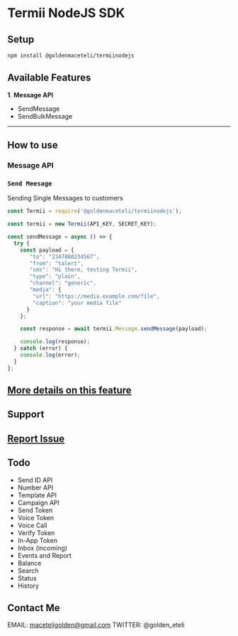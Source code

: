 # Termii NodeJS SDK

## Setup

```bash 
npm install @goldenmaceteli/termiinodejs
```

## Available Features

**1**. **Message API**

- SendMessage
- SendBulkMessage
---
## How to use

### Message API
### `Send Meesage`

Sending Single Messages to customers 

```javascript
const Termii = require('@goldenmaceteli/termiinodejs');

const termii = new Termii(API_KEY, SECRET_KEY);

const sendMessage = async () => {
  try {
    const payload = {
       "to": "2347880234567",
       "from": "talert",
       "sms": "Hi there, testing Termii",
       "type": "plain",
       "channel": "generic",
       "media": {
        "url": "https://media.example.com/file",
        "caption": "your media file"
      }    
    };

    const response = await termii.Message.sendMessage(payload);

    console.log(response);
  } catch (error) {
    console.log(error);
  }
};
```
[More details on this feature](https://developers.termii.com/messaging#send-message)
----
## Support
[Report Issue](https://github.com/maceteligolden/termiinodejs/issues)
---
## Todo 
- Send ID API
- Number API
- Template API
- Campaign API
- Send Token
- Voice Token
- Voice Call
- Verify Token
- In-App Token
- Inbox (incoming)
- Events and Report
- Balance
- Search
- Status
- History


## Contact Me
EMAIL: maceteligolden@gmail.com
TWITTER: @golden_eteli

